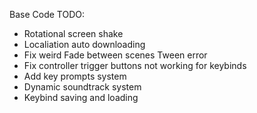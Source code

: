 Base Code TODO:
* Rotational screen shake
* Localiation auto downloading
* Fix weird Fade between scenes Tween error
* Fix controller trigger buttons not working for keybinds
* Add key prompts system
* Dynamic soundtrack system
* Keybind saving and loading
